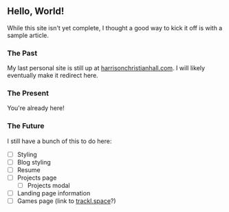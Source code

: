 ## Hello, World!
While this site isn't yet complete, I thought a good way
to kick it off is with a sample article.

### The Past
My last personal site is still up at [harrisonchristianhall.com](https://www.harrisonchristianhall.com).
I will likely eventually make it redirect here.

### The Present
You're already here!

### The Future
I still have a bunch of this to do here:
- [ ] Styling
- [ ] Blog styling
- [ ] Resume
- [ ] Projects page
  - [ ] Projects modal
- [ ] Landing page information
- [ ] Games page (link to [trackl.space](trackl.space)?)
